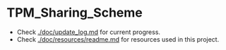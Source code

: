 # TPM_Sharing_Scheme
 
- Check [./doc/update_log.md](https://github.com/CYCU-AIoT-System-Lab/TPM_Sharing_Scheme/blob/main/doc/update_log.md) for current progress.
- Check [./doc/resources/readme.md](https://github.com/CYCU-AIoT-System-Lab/TPM_Sharing_Scheme/blob/main/doc/resources/readme.md) for resources used in this project.
